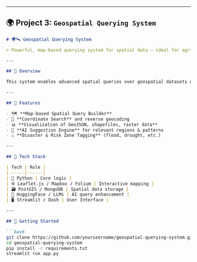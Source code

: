 
---

## 🌍 Project 3: `Geospatial Querying System`

```markdown
# 🌍🛰️ Geospatial Querying System

> Powerful, map-based querying system for spatial data — ideal for agriculture, urban planning, disaster management, and more.

---

## 📌 Overview

This system enables advanced spatial queries over geospatial datasets using interactive maps, AI-assisted search, and location-aware intelligence.

---

## 🌟 Features

- 🗺️ **Map-based Spatial Query Builder**
- 📍 **Coordinate Search** and reverse geocoding
- 📊 **Visualization of GeoJSON, shapefiles, raster data**
- 🧠 **AI Suggestion Engine** for relevant regions & patterns
- ⚠️ **Disaster & Risk Zone Tagging** (flood, drought, etc.)

---

## 🧰 Tech Stack

| Tech | Role |
|------|------|
| 🐍 Python | Core logic |
| 🌐 Leaflet.js / Mapbox / Folium | Interactive mapping |
| 🗃️ PostGIS / MongoDB | Spatial data storage |
| 🧠 HuggingFace / LLMs | AI query enhancement |
| 🖥️ Streamlit / Dash | User Interface |

---

## 🚀 Getting Started

```bash
git clone https://github.com/yourusername/geospatial-querying-system.git
cd geospatial-querying-system
pip install -r requirements.txt
streamlit run app.py
